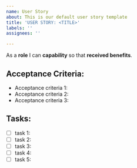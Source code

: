 ```yaml
---
name: User Story
about: This is our default user story template
title: 'USER STORY: <TITLE>'
labels: ''
assignees: ''

---
```


As a **role** I can **capability** so that **received benefits**.

## Acceptance Criteria:
 * Acceptance criteria 1:
 * Acceptance criteria 2:
 * Acceptance criteria 3:

## Tasks:
 - [ ] task 1:
 - [ ] task 2:
 - [ ] task 3:
 - [ ] task 4:
 - [ ] task 5:
